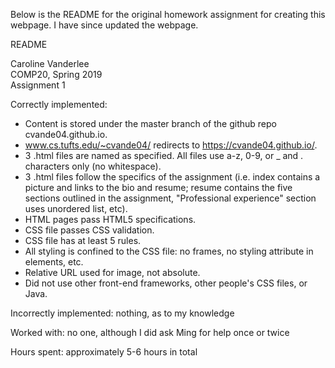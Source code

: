 Below is the README for the original homework assignment for creating this webpage. I have since updated the webpage.  

README  

Caroline Vanderlee  
COMP20, Spring 2019  
Assignment 1  

Correctly implemented:  
 * Content is stored under the master branch of the github repo cvande04.github.io.  
 * www.cs.tufts.edu/~cvande04/ redirects to https://cvande04.github.io/.  
 * 3 .html files are named as specified. All files use a-z, 0-9, or _ and . characters only (no whitespace).  
 * 3 .html files follow the specifics of the assignment (i.e. index contains a picture and links to the bio and resume; resume contains the five sections outlined in the assignment, "Professional experience" section uses unordered list, etc).  
 * HTML pages pass HTML5 specifications.  
 * CSS file passes CSS validation.  
 * CSS file has at least 5 rules.  
* All styling is confined to the CSS file: no frames,  no styling attribute in elements, etc.  
 * Relative URL used for image, not absolute.  
 * Did not use other front-end frameworks, other people's CSS files, or Java.  

Incorrectly implemented: nothing, as to my knowledge  

Worked with: no one, although I did ask Ming for help once or twice  

Hours spent: approximately 5-6 hours in total  

